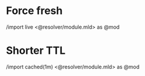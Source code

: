 # Force fresh
/import live <@resolver/module.mld> as @mod

# Shorter TTL
/import cached(1m) <@resolver/module.mld> as @mod